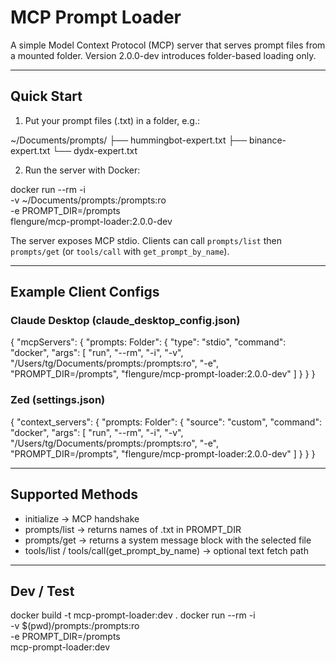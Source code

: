 # MCP Prompt Loader

A simple Model Context Protocol (MCP) server that serves prompt files from a mounted folder.
Version 2.0.0-dev introduces folder-based loading only.

---

## Quick Start

1. Put your prompt files (.txt) in a folder, e.g.:

~/Documents/prompts/
├── hummingbot-expert.txt
├── binance-expert.txt
└── dydx-expert.txt

2. Run the server with Docker:

docker run --rm -i \
  -v ~/Documents/prompts:/prompts:ro \
  -e PROMPT_DIR=/prompts \
  flengure/mcp-prompt-loader:2.0.0-dev

The server exposes MCP stdio. Clients can call `prompts/list` then `prompts/get` (or `tools/call` with `get_prompt_by_name`).

---

## Example Client Configs

### Claude Desktop (claude_desktop_config.json)

{
  "mcpServers": {
    "prompts: Folder": {
      "type": "stdio",
      "command": "docker",
      "args": [
        "run",
        "--rm",
        "-i",
        "-v",
        "/Users/tg/Documents/prompts:/prompts:ro",
        "-e",
        "PROMPT_DIR=/prompts",
        "flengure/mcp-prompt-loader:2.0.0-dev"
      ]
    }
  }
}

### Zed (settings.json)

{
  "context_servers": {
    "prompts: Folder": {
      "source": "custom",
      "command": "docker",
      "args": [
        "run",
        "--rm",
        "-i",
        "-v",
        "/Users/tg/Documents/prompts:/prompts:ro",
        "-e",
        "PROMPT_DIR=/prompts",
        "flengure/mcp-prompt-loader:2.0.0-dev"
      ]
    }
  }
}

---

## Supported Methods

- initialize → MCP handshake
- prompts/list → returns names of .txt in PROMPT_DIR
- prompts/get → returns a system message block with the selected file
- tools/list / tools/call(get_prompt_by_name) → optional text fetch path

---

## Dev / Test

docker build -t mcp-prompt-loader:dev .
docker run --rm -i \
  -v $(pwd)/prompts:/prompts:ro \
  -e PROMPT_DIR=/prompts \
  mcp-prompt-loader:dev
